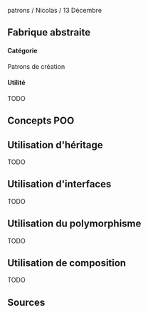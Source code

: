 patrons / Nicolas / 13 Décembre

## Fabrique abstraite
#### Catégorie
Patrons de création
#### Utilité
TODO

## Concepts POO
## Utilisation d'héritage
TODO
## Utilisation d'interfaces
TODO
## Utilisation du polymorphisme
TODO
## Utilisation de composition
TODO

## Sources

